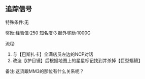 ## 追踪信号
特殊条件:无

奖励:经验值:250 知名度:3 额外奖励:1000G

流程:

1. 与【巴斯扎卡】全满店员左边的NCP对话
2. 改造【i护目镜】后根据地图上的星星标记找到并杀掉【巨型蝠鲼】


备注:这货跟MM3的那位有什么关系呢？

